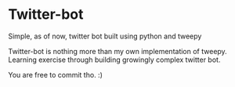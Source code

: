 # Twitter-bot
 Simple, as of now, twitter bot built using python and tweepy

Twitter-bot is nothing more than my own implementation of tweepy. Learning exercise through building growingly complex twitter bot.

You are free to commit tho. :)

